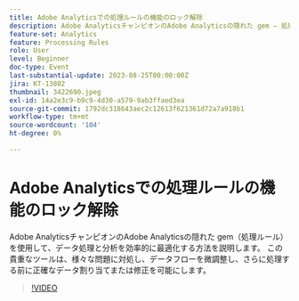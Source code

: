 ```yaml
---
title: Adobe Analyticsでの処理ルールの機能のロック解除
description: Adobe AnalyticsチャンピオンのAdobe Analyticsの隠れた gem — 処理ルールを使用して、データ処理と分析を効率的に最適化する方法を説明します。 この貴重なツールは、様々な問題に対処し、データフローを微調整し、さらに処理する前に正確なデータ割り当てまたは修正を可能にします。
feature-set: Analytics
feature: Processing Rules
role: User
level: Beginner
doc-type: Event
last-substantial-update: 2023-08-25T00:00:00Z
jira: KT-13802
thumbnail: 3422690.jpeg
exl-id: 14a2e3c9-b9c9-4d30-a579-9ab3ffaed3ea
source-git-commit: 1792dc318643aec2c12613f621361d72a7a918b1
workflow-type: tm+mt
source-wordcount: '104'
ht-degree: 0%

---
```


# Adobe Analyticsでの処理ルールの機能のロック解除

Adobe AnalyticsチャンピオンのAdobe Analyticsの隠れた gem（処理ルール）を使用して、データ処理と分析を効率的に最適化する方法を説明します。 この貴重なツールは、様々な問題に対処し、データフローを微調整し、さらに処理する前に正確なデータ割り当てまたは修正を可能にします。

>[!VIDEO](https://video.tv.adobe.com/v/3422690/?learn=on)
